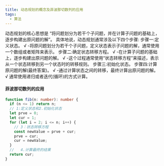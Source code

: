 ```yaml
---
title: 动态规划的概念及菲波那切数列的应用
tags:
  - 算法
---
```


动态规划的核心思想是 “将问题划分为若干个子问题，并在计算子问题的基础上，逐步构建出原问题的解”。
具体地说，动态规划通常涉及以下四个步骤:
步骤一:定义状态。
√ -将原问题划分为若干个子问题，定义状态表示子问题的解，通常使用一个数组或者矩阵来表示。
步骤二:确定状态转移方程。
√ -在计算子问题的基础上，逐步构建出原问题的解。
√ -这个过程通常使用“状态转移方程”来描述，表示从一个状态转移到另一个状态时的转移规则。
步骤三:初始化状态。
步骤四:计算原问题的解(最终答案)。
√ -通过计算状态之间的转移，最终计算出原问题的解。
√ 通常使用递归或者迭代(循环)的方式计算。

#### 菲波那切数列的应用

```ts
function fib(n: number): number {
  if (n <= 1) return n;
  // 1:定义状态和2.初始化状态
  let prve = 0;
  let cur = 1;
  for (let i = 2; i <= n; i++) {
    // 3：状态转移方程
    const newValue = prve + cur;
    prve = cur;
    cur = newValue;
  }
  //   4.计算最终的结果
  return cur;
}
```
